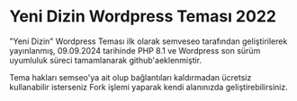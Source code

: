 # Yeni Dizin Wordpress Teması 2022

"Yeni Dizin" Wordpress Teması ilk olarak semveseo tarafından geliştirilerek yayınlanmış, 09.09.2024 tarihinde PHP 8.1 ve Wordpress son sürüm uyumluluk süreci
tamamlanarak github'aeklenmiştir. 

Tema hakları semseo'ya ait olup bağlantıları kaldırmadan ücretsiz kullanabilir isterseniz Fork işlemi yaparak kendi alanınızda geliştirebilirsiniz.
